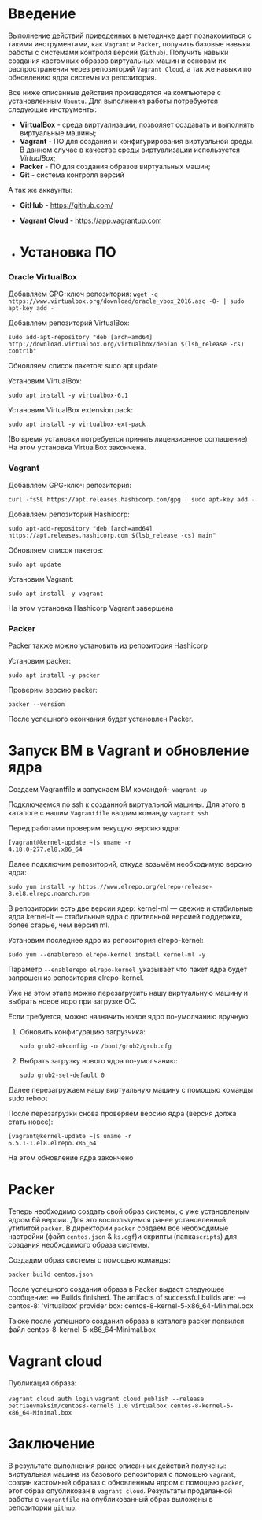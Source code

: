 # **Введение**

Выполнение действий приведенных в методичке дает познакомиться с такими инструментами, как `Vagrant` и `Packer`, получить базовые навыки работы с системами контроля версий (`Github`). Получить навыки создания кастомных образов виртуальных машин и основам их распространения через репозиторий `Vagrant Cloud`, а так же навыки по обновлению ядра системы из репозитория.

Все ниже описанные действия производятся на компьютере с установленным `Ubuntu`.
Для выполнения работы потребуются следующие инструменты:

- **VirtualBox** - среда виртуализации, позволяет создавать и выполнять виртуальные машины;
- **Vagrant** - ПО для создания и конфигурирования виртуальной среды. В данном случае в качестве среды виртуализации используется *VirtualBox*;
- **Packer** - ПО для создания образов виртуальных машин;
- **Git** - система контроля версий

А так же аккаунты:

- **GitHub** - https://github.com/
- **Vagrant Cloud** - https://app.vagrantup.com

- # **Установка ПО**

### **Oracle VirtualBox**
Добавляем GPG-ключ репозитория: `wget -q https://www.virtualbox.org/download/oracle_vbox_2016.asc -O- | sudo apt-key add -`

Добавляем репозиторий VirtualBox: 

`sudo add-apt-repository "deb [arch=amd64] http://download.virtualbox.org/virtualbox/debian $(lsb_release -cs) contrib"`


Обновляем список пакетов: sudo apt update 

Установим VirtualBox:

`sudo apt install -y virtualbox-6.1 `


Установим VirtualBox extension pack: 

`sudo apt install -y virtualbox-ext-pack`


(Во время установки потребуется принять лицензионное соглашение)
На этом установка VirtualBox закончена.

### **Vagrant**

Добавляем GPG-ключ репозитория: 

`curl -fsSL https://apt.releases.hashicorp.com/gpg | sudo apt-key add -`


Добавляем репозиторий Hashicorp: 

`sudo apt-add-repository "deb [arch=amd64] https://apt.releases.hashicorp.com $(lsb_release -cs) main"`


Обновляем список пакетов: 

`sudo apt update`

Установим Vagrant: 

`sudo apt install -y vagrant`


На этом установка Hashicorp Vagrant завершена

### **Packer**

Packer также можно установить из репозитория Hashicorp

Установим packer: 

`sudo apt install -y packer`

Проверим версию packer: 

`packer --version`


После успешного окончания будет установлен Packer.


# **Запуск ВМ в Vagrant и обновление ядра**

Создаем Vagrantfile и запускаем ВМ командой- `vagrant up`

Подключаемся по ssh к созданной виртуальной машины. Для этого в каталоге с нашим `Vagrantfile` вводим команду `vagrant ssh` 

Перед работами проверим текущую версию ядра:
```
[vagrant@kernel-update ~]$ uname -r
4.18.0-277.el8.x86_64
```


Далее подключим репозиторий, откуда возьмём необходимую версию ядра:

`sudo yum install -y https://www.elrepo.org/elrepo-release-8.el8.elrepo.noarch.rpm`


В репозитории есть две версии ядер:
kernel-ml — свежие и стабильные ядра
kernel-lt — стабильные ядра с длительной версией поддержки, более старые, чем версия ml.

Установим последнее ядро из репозитория elrepo-kernel:

`sudo yum --enablerepo elrepo-kernel install kernel-ml -y`


Параметр `--enablerepo elrepo-kernel `указывает что пакет ядра будет запрошен из репозитория elrepo-kernel.

Уже на этом этапе можно перезагрузить нашу виртуальную машину и выбрать новое ядро при загрузке ОС. 

Если требуется, можно назначить новое ядро по-умолчанию вручную:
1) Обновить конфигурацию загрузчика:
   
   `sudo grub2-mkconfig -o /boot/grub2/grub.cfg`
   
2) Выбрать загрузку нового ядра по-умолчанию:

   `sudo grub2-set-default 0`
  

Далее перезагружаем нашу виртуальную машину с помощью команды sudo reboot

После перезагрузки снова проверяем версию ядра (версия должа стать новее):

```
[vagrant@kernel-update ~]$ uname -r 
6.5.1-1.el8.elrepo.x86_64
```

На этом обновление ядра закончено

# **Packer**

Теперь необходимо создать свой образ системы, с уже установленым ядром 6й версии. Для это воспользуемся ранее установленной утилитой `packer`. В директории `packer` создаем все необходимые настройки (файл `centos.json` & `ks.cgf`)и скрипты (папка`scripts`) для создания необходимого образа системы.

Cоздадим образ системы с помощью команды:

`packer build centos.json`


После успешного создания образа в Packer выдаст следующее сообщение:
==> Builds finished. The artifacts of successful builds are:
--> centos-8: 'virtualbox' provider box: centos-8-kernel-5-x86_64-Minimal.box 

Также после успешного создания образа в каталоге packer появился файл сentos-8-kernel-5-x86_64-Minimal.box

# **Vagrant cloud**

Публикация образа:

`vagrant cloud auth login`
`vagrant cloud publish --release petriaevmaksim/centos8-kernel5 1.0 virtualbox centos-8-kernel-5-x86_64-Minimal.box`


# **Заключение**

В результате выполнения ранее описанных действий получены: виртуальная машина из базового репозитория с помощью `vagrant`, создан кастомный образаз с обновленным ядром с помощью `packer`, этот образ опубликован в `vagrant cloud`. Результаты проделанной работы с `vagrantfile` на опубликованный образ выложены в репозитории `github`.
